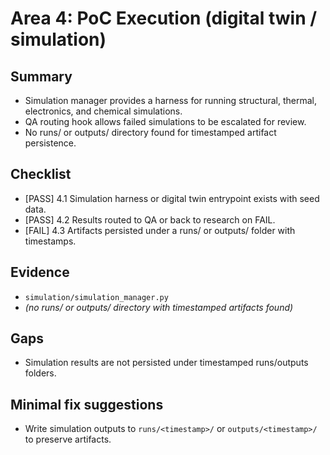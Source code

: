 # Area 4: PoC Execution (digital twin / simulation)

## Summary
- Simulation manager provides a harness for running structural, thermal, electronics, and chemical simulations.
- QA routing hook allows failed simulations to be escalated for review.
- No runs/ or outputs/ directory found for timestamped artifact persistence.

## Checklist
- [PASS] 4.1 Simulation harness or digital twin entrypoint exists with seed data.
- [PASS] 4.2 Results routed to QA or back to research on FAIL.
- [FAIL] 4.3 Artifacts persisted under a runs/ or outputs/ folder with timestamps.

## Evidence
- `simulation/simulation_manager.py`
- *(no runs/ or outputs/ directory with timestamped artifacts found)*

## Gaps
- Simulation results are not persisted under timestamped runs/outputs folders.

## Minimal fix suggestions
- Write simulation outputs to `runs/<timestamp>/` or `outputs/<timestamp>/` to preserve artifacts.
